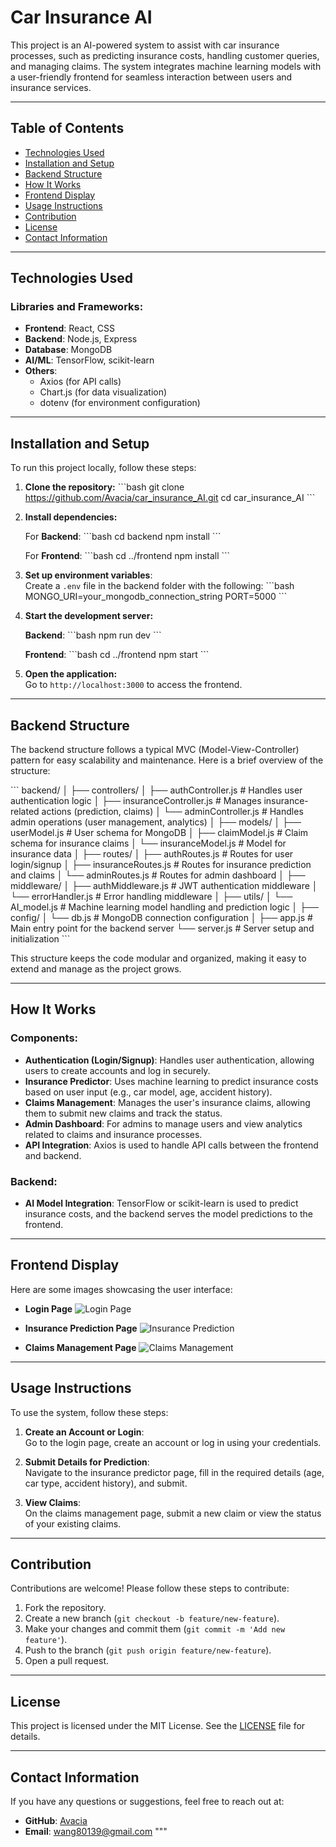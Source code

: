 # Car Insurance AI

This project is an AI-powered system to assist with car insurance processes, such as predicting insurance costs, handling customer queries, and managing claims. The system integrates machine learning models with a user-friendly frontend for seamless interaction between users and insurance services.

---

## Table of Contents
- [Technologies Used](#technologies-used)
- [Installation and Setup](#installation-and-setup)
- [Backend Structure](#backend-structure)
- [How It Works](#how-it-works)
- [Frontend Display](#frontend-display)
- [Usage Instructions](#usage-instructions)
- [Contribution](#contribution)
- [License](#license)
- [Contact Information](#contact-information)

---

## Technologies Used

### Libraries and Frameworks:
- **Frontend**: React, CSS
- **Backend**: Node.js, Express
- **Database**: MongoDB
- **AI/ML**: TensorFlow, scikit-learn
- **Others**: 
  - Axios (for API calls)
  - Chart.js (for data visualization)
  - dotenv (for environment configuration)

---

## Installation and Setup

To run this project locally, follow these steps:

1. **Clone the repository:**
   \`\`\`bash
   git clone https://github.com/Avacia/car_insurance_AI.git
   cd car_insurance_AI
   \`\`\`

2. **Install dependencies:**

   For **Backend**:
   \`\`\`bash
   cd backend
   npm install
   \`\`\`

   For **Frontend**:
   \`\`\`bash
   cd ../frontend
   npm install
   \`\`\`

3. **Set up environment variables**:  
   Create a `.env` file in the backend folder with the following:
   \`\`\`bash
   MONGO_URI=your_mongodb_connection_string
   PORT=5000
   \`\`\`

4. **Start the development server:**

   **Backend**:
   \`\`\`bash
   npm run dev
   \`\`\`

   **Frontend**:
   \`\`\`bash
   cd ../frontend
   npm start
   \`\`\`

5. **Open the application:**  
   Go to `http://localhost:3000` to access the frontend.

---

## Backend Structure

The backend structure follows a typical MVC (Model-View-Controller) pattern for easy scalability and maintenance. Here is a brief overview of the structure:

\`\`\`
backend/
│
├── controllers/
│   ├── authController.js  # Handles user authentication logic
│   ├── insuranceController.js  # Manages insurance-related actions (prediction, claims)
│   └── adminController.js  # Handles admin operations (user management, analytics)
│
├── models/
│   ├── userModel.js  # User schema for MongoDB
│   ├── claimModel.js  # Claim schema for insurance claims
│   └── insuranceModel.js  # Model for insurance data
│
├── routes/
│   ├── authRoutes.js  # Routes for user login/signup
│   ├── insuranceRoutes.js  # Routes for insurance prediction and claims
│   └── adminRoutes.js  # Routes for admin dashboard
│
├── middleware/
│   ├── authMiddleware.js  # JWT authentication middleware
│   └── errorHandler.js  # Error handling middleware
│
├── utils/
│   └── AI_model.js  # Machine learning model handling and prediction logic
│
├── config/
│   └── db.js  # MongoDB connection configuration
│
├── app.js  # Main entry point for the backend server
└── server.js  # Server setup and initialization
\`\`\`

This structure keeps the code modular and organized, making it easy to extend and manage as the project grows.

---

## How It Works

### Components:
- **Authentication (Login/Signup)**: Handles user authentication, allowing users to create accounts and log in securely.
- **Insurance Predictor**: Uses machine learning to predict insurance costs based on user input (e.g., car model, age, accident history).
- **Claims Management**: Manages the user's insurance claims, allowing them to submit new claims and track the status.
- **Admin Dashboard**: For admins to manage users and view analytics related to claims and insurance processes.
- **API Integration**: Axios is used to handle API calls between the frontend and backend.

### Backend:
- **AI Model Integration**: TensorFlow or scikit-learn is used to predict insurance costs, and the backend serves the model predictions to the frontend.

---

## Frontend Display

Here are some images showcasing the user interface:

- **Login Page**
  ![Login Page](path/to/image1.png)

- **Insurance Prediction Page**
  ![Insurance Prediction](path/to/image2.png)

- **Claims Management Page**
  ![Claims Management](path/to/image3.png)

---

## Usage Instructions

To use the system, follow these steps:

1. **Create an Account or Login**:  
   Go to the login page, create an account or log in using your credentials.

2. **Submit Details for Prediction**:  
   Navigate to the insurance predictor page, fill in the required details (age, car type, accident history), and submit.

3. **View Claims**:  
   On the claims management page, submit a new claim or view the status of your existing claims.

---

## Contribution

Contributions are welcome! Please follow these steps to contribute:

1. Fork the repository.
2. Create a new branch (`git checkout -b feature/new-feature`).
3. Make your changes and commit them (`git commit -m 'Add new feature'`).
4. Push to the branch (`git push origin feature/new-feature`).
5. Open a pull request.

---

## License

This project is licensed under the MIT License. See the [LICENSE](LICENSE) file for details.

---

## Contact Information

If you have any questions or suggestions, feel free to reach out at:
- **GitHub**: [Avacia](https://github.com/Avacia)
- **Email**: wang80139@gmail.com
"""
